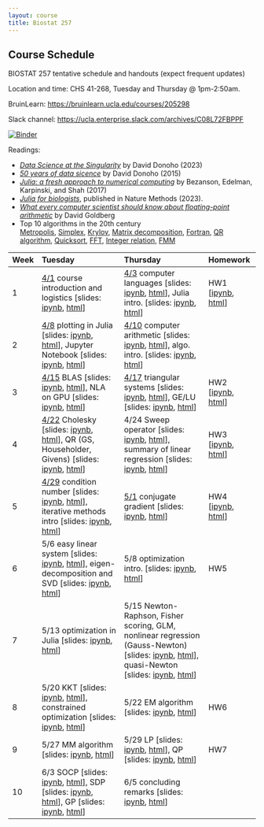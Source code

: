 ```yaml
---
layout: course
title: Biostat 257
---
```


## Course Schedule

BIOSTAT 257 tentative schedule and handouts (expect frequent updates)

Location and time: CHS 41-268, Tuesday and Thursday @ 1pm-2:50am.

BruinLearn: <https://bruinlearn.ucla.edu/courses/205298>

Slack channel: <https://ucla.enterprise.slack.com/archives/C08L72FBPPF>

[![Binder](https://mybinder.org/badge_logo.svg)](https://mybinder.org/v2/gh/ucla-biostat-257/binder-sandbox.git/master?urlpath=git-pull?repo=https://github.com/ucla-biostat-257/2025spring.git)

Readings:  

* [_Data Science at the Singularity_](https://arxiv.org/abs/2310.00865) by David Donoho (2023)  
* [_50 years of data sicence_](../readings/Donoho15FiftyYearsDataScience.pdf) by David Donoho (2015)  
* [_Julia: a fresh approach to numerical computing_](../readings/BezansonEdelmanKarpinskiShah17Julia.pdf) by Bezanson, Edelman, Karpinski, and Shah (2017)  
* [_Julia for biologists_](https://www.nature.com/articles/s41592-023-01832-z), published in Nature Methods (2023).  
* [_What every computer scientist should know about floating-point arithmetic_](../readings/Goldberg91FloatingPoint.pdf) by David Goldberg  
* Top 10 algorithms in the 20th century  
[Metropolis](../readings/metropolis.pdf), [Simplex](../readings/simplex.pdf), [Krylov](../readings/krylov.pdf), [Matrix decomposition](../readings/decomp.pdf), [Fortran](../readings/fortran.pdf), [QR algorithm](../readings/qr.pdf), [Quicksort](../readings/qsort.pdf), [FFT](../readings/fft.pdf), [Integer relation](../readings/integer.pdf), [FMM](../readings/fmm.pdf)  

| Week | Tuesday | Thursday | Homework |
|:-----------|:-----------|:------------|:------------|
| 1 | [4/1](https://ucla-biostat-257.github.io/2025spring/biostat257spring2025/2025/04/01/week1-day1.html) course introduction and logistics \[slides: [ipynb](https://github.com/ucla-biostat-257/2025spring/blob/master/slides/01-intro/intro.ipynb), [html](../slides/01-intro/intro.html)\] | [4/3](https://ucla-biostat-257.github.io/2025spring/biostat257spring2025/2025/04/03/week1-day2.html) computer languages \[slides: [ipynb](https://github.com/ucla-biostat-257/2025spring/blob/master/slides/02-langs/langs.ipynb), [html](../slides/02-langs/langs.html)\], Julia intro. \[slides: [ipynb](https://github.com/ucla-biostat-257/2025spring/blob/master/slides/03-juliaintro/juliaintro.ipynb), [html](../slides/03-juliaintro/juliaintro.html)\] | HW1 \[[ipynb](https://raw.githubusercontent.com/ucla-biostat-257/2025spring/master/hw/hw1/hw01.ipynb), [html](../hw/hw1/hw01.html)\] |
| 2 | [4/8](https://ucla-biostat-257.github.io/2025spring/biostat257spring2025/2025/04/08/week2-day1.html) plotting in Julia \[slides: [ipynb](https://github.com/ucla-biostat-257/2025spring/blob/master/slides/04-juliaplot/juliaplots.ipynb), [html](../slides/04-juliaplot/juliaplots.html)\], Jupyter Notebook \[slides: [ipynb](https://github.com/ucla-biostat-257/2025spring/blob/master/slides/05-jupyter/jupyter.ipynb), [html](../slides/05-jupyter/jupyter.html)\] | [4/10](https://ucla-biostat-257.github.io/2025spring/biostat257spring2025/2025/04/10/week2-day2.html) computer arithmetic \[slides: [ipynb](https://github.com/ucla-biostat-257/2025spring/blob/master/slides/06-arith/arith.ipynb), [html](../slides/06-arith/arith.html)\], algo. intro. \[slides: [ipynb](https://github.com/ucla-biostat-257/2025spring/blob/master/slides/07-algo/algo.ipynb), [html](../slides/07-algo/algo.html)\] |  |
| 3 | [4/15](https://ucla-biostat-257.github.io/2025spring/biostat257spring2025/2025/04/15/week3-day1.html) BLAS \[slides: [ipynb](https://github.com/ucla-biostat-257/2025spring/blob/master/slides/08-numalgintro/numalgintro.ipynb), [html](../slides/08-numalgintro/numalgintro.html)\], NLA on GPU \[slides: [ipynb](https://github.com/ucla-biostat-257/2025spring/blob/master/slides/09-juliagpu/juliagpu.ipynb), [html](../slides/09-juliagpu/juliagpu.html)\] | [4/17](https://ucla-biostat-257.github.io/2025spring/biostat257spring2025/2025/04/17/week3-day2.html) triangular systems \[slides: [ipynb](https://github.com/ucla-biostat-257/2025spring/blob/master/slides/10-trisys/trisys.ipynb), [html](../slides/10-trisys/trisys.html)\], GE/LU \[slides: [ipynb](https://github.com/ucla-biostat-257/2025spring/blob/master/slides/11-gelu/gelu.ipynb), [html](../slides/11-gelu/gelu.html)\] | HW2 \[[ipynb](https://raw.githubusercontent.com/ucla-biostat-257/2025spring/master/hw/hw2/hw02.ipynb), [html](../hw/hw2/hw02.html)\] |
| 4 | [4/22](https://ucla-biostat-257.github.io/2025spring/biostat257spring2025/2025/04/22/week4-day1.html) Cholesky \[slides: [ipynb](https://github.com/ucla-biostat-257/2025spring/blob/master/slides/12-chol/chol.ipynb), [html](../slides/12-chol/chol.html)\], QR (GS, Householder, Givens) \[slides: [ipynb](https://github.com/ucla-biostat-257/2025spring/blob/master/slides/13-qr/qr.ipynb), [html](../slides/13-qr/qr.html)\] | 4/24 Sweep operator \[slides: [ipynb](https://github.com/ucla-biostat-257/2025spring/blob/master/slides/14-sweep/sweep.ipynb), [html](../slides/14-sweep/sweep.html)\], summary of linear regression \[slides: [ipynb](https://github.com/ucla-biostat-257/2025spring/blob/master/slides/15-linreg/linreg.ipynb), [html](../slides/15-linreg/linreg.html)\] | HW3 \[[ipynb](https://raw.githubusercontent.com/ucla-biostat-257/2025spring/master/hw/hw3/hw03.ipynb), [html](../hw/hw3/hw03.html)\] |
| 5 | [4/29](https://ucla-biostat-257.github.io/2025spring/biostat257spring2025/2025/04/29/week5-day1.html) condition number \[slides: [ipynb](https://github.com/ucla-biostat-257/2025spring/blob/master/slides/16-cond/cond.ipynb), [html](../slides/16-cond/cond.html)\], iterative methods intro \[slides: [ipynb](https://github.com/ucla-biostat-257/2025spring/blob/master/slides/17-iterative/iterative.ipynb), [html](../slides/17-iterative/iterative.html)\] | [5/1](https://ucla-biostat-257.github.io/2025spring/biostat257spring2025/2025/05/01/week5-day2.html) conjugate gradient \[slides: [ipynb](https://github.com/ucla-biostat-257/2025spring/blob/master/slides/18-cg/cg.ipynb), [html](../slides/18-cg/cg.html)\] | HW4 \[[ipynb](https://raw.githubusercontent.com/ucla-biostat-257/2025spring/master/hw/hw4/hw04.ipynb), [html](../hw/hw4/hw04.html)\] |
| 6 | 5/6 easy linear system \[slides: [ipynb](https://github.com/ucla-biostat-257/2025spring/blob/master/slides/19-easylineq/easylineq.ipynb), [html](../slides/19-easylineq/easylineq.html)\], eigen-decomposition and SVD \[slides: [ipynb](https://github.com/ucla-biostat-257/2025spring/blob/master/slides/20-eigsvd/eigsvd.ipynb), [html](../slides/20-eigsvd/eigsvd.html)\] | 5/8 optimization intro. \[slides: [ipynb](https://github.com/ucla-biostat-257/2025spring/blob/master/slides/21-optmintro/optmintro.ipynb), [html](../slides/21-optmintro/optmintro.html)\] | HW5 | 
| 7 | 5/13 optimization in Julia \[slides: [ipynb](https://github.com/ucla-biostat-257/2025spring/blob/master/slides/22-juliaopt/juliaopt.ipynb), [html](../slides/22-juliaopt/juliaopt.html)\] | 5/15 Newton-Raphson, Fisher scoring, GLM, nonlinear regression (Gauss-Newton) \[slides: [ipynb](https://github.com/ucla-biostat-257/2025spring/blob/master/slides/23-newton/newton.ipynb), [html](../slides/23-newton/newton.html)\], quasi-Newton \[slides: [ipynb](https://github.com/ucla-biostat-257/2025spring/blob/master/slides/24-quasinewton/quasinewton.ipynb), [html](../slides/24-quasinewton/quasinewton.html)\] | |  
| 8 | 5/20 KKT \[slides: [ipynb](https://github.com/ucla-biostat-257/2025spring/blob/master/slides/27-kkt/kkt.ipynb), [html](../slides/27-kkt/kkt.html)\], constrained optimization \[slides: [ipynb](https://github.com/ucla-biostat-257/2025spring/blob/master/slides/28-newtonconstr/newton_constr.ipynb), [html](../slides/28-newtonconstr/newton_constr.html)\] | 5/22 EM algorithm \[slides: [ipynb](https://github.com/ucla-biostat-257/2025spring/blob/master/slides/25-em/em.ipynb), [html](../slides/25-em/em.html)\] | HW6 |  
| 9 | 5/27 MM algorithm \[slides: [ipynb](https://github.com/ucla-biostat-257/2025spring/blob/master/slides/26-mm/mm.ipynb), [html](../slides/26-mm/mm.html)\] | 5/29 LP \[slides: [ipynb](https://github.com/ucla-biostat-257/2025spring/blob/master/slides/29-lp/lp.ipynb), [html](../slides/29-lp/lp.html)\], QP \[slides: [ipynb](https://github.com/ucla-biostat-257/2025spring/blob/master/slides/30-qp/qp.ipynb), [html](../slides/30-qp/qp.html)\] | HW7 |  
| 10 | 6/3 SOCP \[slides: [ipynb](https://github.com/ucla-biostat-257/2025spring/blob/master/slides/31-socp/socp.ipynb), [html](../slides/31-socp/socp.html)\], SDP \[slides: [ipynb](https://github.com/ucla-biostat-257/2025spring/blob/master/slides/33-sdp/sdp.ipynb), [html](../slides/33-sdp/sdp.html)\], GP \[slides: [ipynb](https://github.com/ucla-biostat-257/2025spring/blob/master/slides/32-gp/gp.ipynb), [html](../slides/32-gp/gp.html)\] | 6/5 concluding remarks \[slides: [ipynb](https://github.com/ucla-biostat-257/2025spring/blob/master/slides/34-coda/coda.ipynb), [html](../slides/34-coda/coda.html)\] | |  
